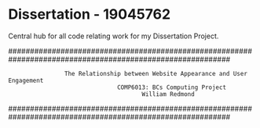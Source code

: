 # Dissertation - 19045762
Central hub for all code relating work for my Dissertation Project.

###########################################################################################################

                    The Relationship between Website Appearance and User Engagement 
                                   COMP6013: BCs Computing Project
                                          William Redmond

###########################################################################################################
